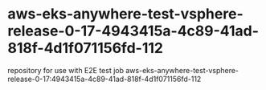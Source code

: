 # aws-eks-anywhere-test-vsphere-release-0-17-4943415a-4c89-41ad-818f-4d1f071156fd-112
repository for use with E2E test job aws-eks-anywhere-test-vsphere-release-0-17:4943415a-4c89-41ad-818f-4d1f071156fd-112
